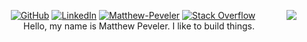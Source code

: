 <p align="center">
  <img align="right" src="https://github-readme-stats.vercel.app/api/top-langs?username=MasterOdin&langs_count=10&layout=compact" />
  <a href="https://github.com/MasterOdin" target="_blank"><img alt="GitHub" src="https://img.shields.io/badge/-@MasterOdin-181717?style=flat-square&logo=GitHub&logoColor=white"></a>
  <a href="https://www.linkedin.com/in/mpeveler" target="_blank"><img alt="LinkedIn" src="https://img.shields.io/badge/-LinkedIn-0077B5?style=flat-square&logo=Linkedin&logoColor=white"></a>
  <a href="https://www.researchgate.net/profile/Alwin_Wang" target="_blank"><img alt="Matthew-Peveler" src="https://img.shields.io/badge/-ResearchGate-00CCBB?style=flat-square&logo=ResearchGate&logoColor=white"></a>
  <a href="https://stackoverflow.com/users/4616655/masterodin" target="_blank"><img alt="Stack Overflow" src="https://img.shields.io/badge/-Stack%20Overflow-FE7A16?style=flat-square&logo=Stack-Overflow&logoColor=white"></a>
  <br />
  Hello, my name is Matthew Peveler. I like to build things.
</p>

<!--
**MasterOdin/MasterOdin** is a ✨ _special_ ✨ repository because its `README.md` (this file) appears on your GitHub profile.

Here are some ideas to get you started:

- 🔭 I’m currently working on ...
- 🌱 I’m currently learning ...
- 👯 I’m looking to collaborate on ...
- 🤔 I’m looking for help with ...
- 💬 Ask me about ...
- 📫 How to reach me: ...
- 😄 Pronouns: ...
- ⚡ Fun fact: ...
-->
